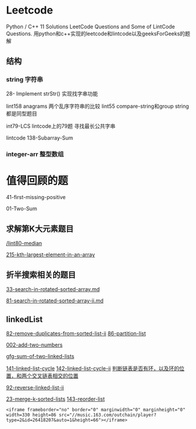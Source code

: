 # Leetcode
Python / C++ 11 Solutions LeetCode Questions  and Some of LintCode Questions.
用python和c++实现的leetcode和lintcode以及geeksForGeeks的题解
## 结构

### string 字符串
28- Implement strStr()  实现找字串功能

lint158 anagrams 两个乱序字符串的比较  lint55 compare-string和group string都是同型题目

int79-LCS  lintcode上的79题 寻找最长公共字串

lintcode 138-Subarray-Sum 
### integer-arr 整型数组


# 值得回顾的题 

41-first-missing-positive

 01-Two-Sum
 
 ## 求解第K大元素题目
 
[/lint80-median](https://github.com/DragonFive/Leetcode/blob/master/integer-arr/lint80-median.md)


[215-kth-largest-element-in-an-array](https://github.com/DragonFive/Leetcode/blob/master/integer-arr/215-kth-largest-element-in-an-array.md)


## 折半搜索相关的题目

[33-search-in-rotated-sorted-array.md](https://github.com/DragonFive/Leetcode/blob/master/search/33-search-in-rotated-sorted-array.md)

[81-search-in-rotated-sorted-array-ii.md](https://github.com/DragonFive/Leetcode/blob/master/search/81-search-in-rotated-sorted-array-ii.md)


## linkedList
[82-remove-duplicates-from-sorted-list-ii](https://github.com/DragonFive/Leetcode/blob/master/linked_list/82-remove-duplicates-from-sorted-list-ii.md)
[86-partition-list](https://github.com/DragonFive/Leetcode/blob/master/linked_list/86-partition-list.md)

[002-add-two-numbers](https://github.com/DragonFive/Leetcode/blob/master/linked_list/002-add-two-numbers.md)

[gfg-sum-of-two-linked-lists](https://github.com/DragonFive/Leetcode/blob/master/linked_list/gfg-sum-of-two-linked-lists.md)

[141-linked-list-cycle](https://github.com/DragonFive/Leetcode/blob/master/linked_list/141-linked-list-cycle.md)
[142-linked-list-cycle-ii](https://github.com/DragonFive/Leetcode/blob/master/linked_list/142-linked-list-cycle-ii.md)
[判断链表是否有环，以及环的位置，和两个交叉链表相交的位置](http://www.cnblogs.com/missair/archive/2010/08/05/1793492.html)

[92-reverse-linked-list-ii](https://github.com/DragonFive/Leetcode/blob/master/linked_list/92-reverse-linked-list-ii.md)

[23-merge-k-sorted-lists](https://github.com/DragonFive/Leetcode/blob/master/linked_list/23-merge-k-sorted-lists.md)
[143-reorder-list](https://github.com/DragonFive/Leetcode/blob/master/linked_list/143-reorder-list.md)

```
<iframe frameborder="no" border="0" marginwidth="0" marginheight="0" width=330 height=86 src="//music.163.com/outchain/player?type=2&id=26418207&auto=1&height=66"></iframe>
```



